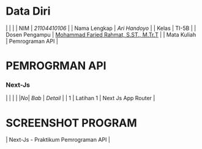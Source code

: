 # Data Diri

|  |  |
| NIM | *21104410106* |
| Nama Lengkap | *Ari Handoyo* |
| Kelas | TI-5B |
| Dosen Pengampu | [Mohammad Faried Rahmat, S.ST., M.Tr.T](https://github.com/fariedrahmat) |
| Mata Kuliah | Pemrograman API |

# PEMROGRMAN API
### Next-Js
|  |  |  |
|*No*| *Bab* | *Detail* |
| 1 | Latihan 1 | Next Js App Router |

# SCREENSHOT PROGRAM


| Next-Js - Praktikum Pemrograman API |
